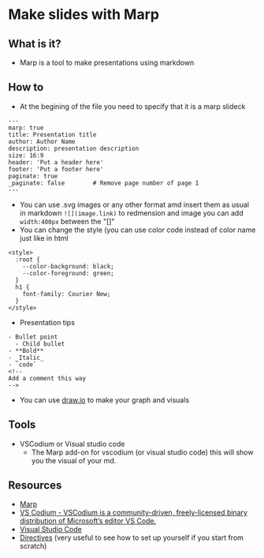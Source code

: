# Make slides with Marp

## What is it?

- Marp is a tool to make presentations using markdown

## How to

- At the begining of the file you need to specify that it is a marp slideck
```
---
marp: true
title: Presentation title
author: Author Name
description: presentation description
size: 16:9
header: 'Put a header here'
footer: 'Put a footer here'
paginate: true
_paginate: false        # Remove page number of page 1
---
```
- You can use .svg images or any other format amd insert them as usual in markdown `![](image.link)` to redmension and image you can add `width:400px` between the "[]"
- You can change the style (you can use color code instead of color name just like in html
```
<style>
  :root {
    --color-background: black; 
    --color-foreground: green;
  }
  h1 {
    font-family: Courier New;
  }
</style>
```
- Presentation tips

```
- Bullet point
  - Child bullet
- **Bold**
- _Italic_
- `code`
<!--
Add a comment this way
-->
```

- You can use [draw.io](https://draw.io) to make your graph and visuals

## Tools

- VSCodium or Visual studio code
  - The Marp add-on for vscodium (or visual studio code) this will show you the visual of your md.

## Resources

- [Marp](https://marp.app/)
- [VS Codium - VSCodium is a community-driven, freely-licensed binary distribution of Microsoft’s editor VS Code.](https://vscodium.com/)
- [Visual Studio Code](https://code.visualstudio.com/)
- [Directives](https://github.com/marp-team/marp/blob/main/website/docs/guide/directives.md) (very useful to see how to set up yourself if you start from scratch)